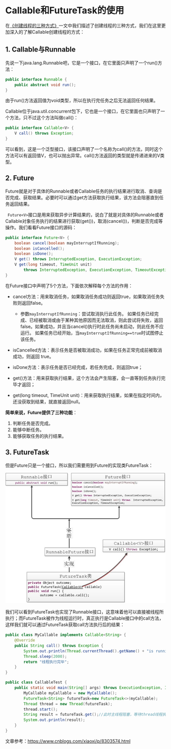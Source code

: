 # Callable和FutureTask的使用

在[《创建线程的三种方式》](_1创建线程的三种方式.md)一文中我们描述了创建线程的三种方式，我们在这里更加深入的了解Callable创建线程的方式：

## 1. Callable与Runnable

先说一下java.lang.Runnable吧，它是一个接口，在它里面只声明了一个run()方法：

```java
public interface Runnable {
    public abstract void run();
}
```

由于run()方法返回值为void类型，所以在执行完任务之后无法返回任何结果。

Callable位于java.util.concurrent包下，它也是一个接口，在它里面也只声明了一个方法，只不过这个方法叫做call()：

```java
public interface Callable<V> {
    V call() throws Exception;
}
```

可以看到，这是一个泛型接口，该接口声明了一个名称为call()的方法，同时这个方法可以有返回值V，也可以抛出异常。call()方法返回的类型就是传递进来的V类型。



## 2. Future

Future就是对于具体的Runnable或者Callable任务的执行结果进行取消、查询是否完成、获取结果。必要时可以通过get方法获取执行结果，该方法会阻塞直到任务返回结果。

` Future<V>`接口是用来获取异步计算结果的，说白了就是对具体的Runnable或者Callable对象任务执行的结果进行获取(get())，取消(cancel())，判断是否完成等操作。我们看看Future接口的源码：

```java
public interface Future<V> {
    boolean cancel(boolean mayInterruptIfRunning);
    boolean isCancelled();
    boolean isDone();
    V get() throws InterruptedException, ExecutionException;
    V get(long timeout, TimeUnit unit)
        throws InterruptedException, ExecutionException, TimeoutException;
}
```

在Future接口中声明了5个方法，下面依次解释每个方法的作用：

- cancel方法：用来取消任务，如果取消任务成功则返回true，如果取消任务失败则返回false。
  - 参数`mayInterruptIfRunning`：尝试取消执行此任务。 如果任务已经完成、已经被取消或由于某种其他原因而无法取消，则此尝试将失败，返回false。如果成功，并且当cancel()执行时此任务尚未启动，则此任务不应运行。 如果任务已经开始，当`mayInterruptIfRunning==true`时试图停止该任务。 

- isCancelled方法：表示任务是否被取消成功，如果在任务正常完成前被取消成功，则返回 true。

- isDone方法：表示任务是否已经完成，若任务完成，则返回true；

- get()方法：用来获取执行结果，这个方法会产生阻塞，会一直等到任务执行完毕才返回；

- get(long timeout, TimeUnit unit)：用来获取执行结果，如果在指定时间内，还没获取到结果，就直接返回null。

**简单来说，Future提供了三种功能**：

1. 判断任务是否完成。
2. 能够中断任务。
3. 能够获取任务的执行结果。



## 3. FutureTask

但是Future只是一个接口，所以我们需要用到Future的实现类FutureTask：

![](../images/13.jpg)

我们可以看到FutureTask也实现了Runnable接口，这意味着他可以直接被线程所执行；而FutureTask被作为线程运行时，真正执行是Callable接口中的call方法，这样我们就可以通过FutureTask获取call方法执行后的结果：

```java
public class MyCallable implements Callable<String> {
    @Override
    public String call() throws Exception {
        System.out.println(Thread.currentThread().getName() + "is running");
        Thread.sleep(2000);
        return "线程执行完毕";
    }
}
```

```java
public class CallableTest {
    public static void main(String[] args) throws ExecutionException, InterruptedException {
        MyCallable myCallable = new MyCallable();
        FutureTask<String> futureTask=new FutureTask<>(myCallable);
        Thread thread = new Thread(futureTask);
        thread.start();
        String result = futureTask.get();//此时主线程阻塞，等待thread线程执行完毕，获取返回值   
        System.out.println(result);
    }
}
```

文章参考：https://www.cnblogs.com/xiaoxi/p/8303574.html

